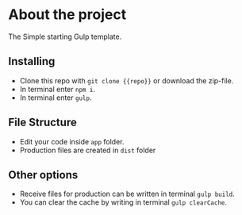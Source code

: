 # About the project

The Simple starting Gulp template.

## Installing

- Clone this repo with `git clone {{repo}}` or download the zip-file.
- In terminal enter `npm i`.
- In terminal enter `gulp`.

## File Structure

- Edit your code inside `app` folder.
- Production files are created in `dist` folder

## Other options

- Receive files for production can be written in terminal `gulp build`.
- You can clear the cache by writing in terminal `gulp clearCache`.